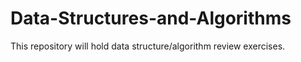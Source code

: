 # Data-Structures-and-Algorithms
This repository will hold data structure/algorithm review exercises.
